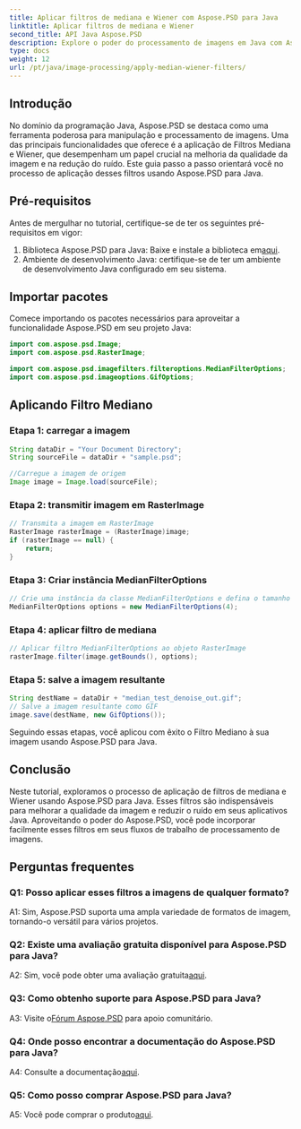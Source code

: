 ```yaml
---
title: Aplicar filtros de mediana e Wiener com Aspose.PSD para Java
linktitle: Aplicar filtros de mediana e Wiener
second_title: API Java Aspose.PSD
description: Explore o poder do processamento de imagens em Java com Aspose.PSD. Aprenda como aplicar os filtros Mediana e Wiener passo a passo. Melhore a qualidade da imagem sem esforço.
type: docs
weight: 12
url: /pt/java/image-processing/apply-median-wiener-filters/
---
```

## Introdução

No domínio da programação Java, Aspose.PSD se destaca como uma ferramenta poderosa para manipulação e processamento de imagens. Uma das principais funcionalidades que oferece é a aplicação de Filtros Mediana e Wiener, que desempenham um papel crucial na melhoria da qualidade da imagem e na redução do ruído. Este guia passo a passo orientará você no processo de aplicação desses filtros usando Aspose.PSD para Java.

## Pré-requisitos

Antes de mergulhar no tutorial, certifique-se de ter os seguintes pré-requisitos em vigor:

1.  Biblioteca Aspose.PSD para Java: Baixe e instale a biblioteca em[aqui](https://releases.aspose.com/psd/java/).
2. Ambiente de desenvolvimento Java: certifique-se de ter um ambiente de desenvolvimento Java configurado em seu sistema.

## Importar pacotes

Comece importando os pacotes necessários para aproveitar a funcionalidade Aspose.PSD em seu projeto Java:

```java
import com.aspose.psd.Image;
import com.aspose.psd.RasterImage;

import com.aspose.psd.imagefilters.filteroptions.MedianFilterOptions;
import com.aspose.psd.imageoptions.GifOptions;
```

## Aplicando Filtro Mediano

### Etapa 1: carregar a imagem

```java
String dataDir = "Your Document Directory";
String sourceFile = dataDir + "sample.psd";

//Carregue a imagem de origem
Image image = Image.load(sourceFile);
```

### Etapa 2: transmitir imagem em RasterImage

```java
// Transmita a imagem em RasterImage
RasterImage rasterImage = (RasterImage)image;
if (rasterImage == null) {
    return;
}
```

### Etapa 3: Criar instância MedianFilterOptions

```java
// Crie uma instância da classe MedianFilterOptions e defina o tamanho do filtro
MedianFilterOptions options = new MedianFilterOptions(4);
```

### Etapa 4: aplicar filtro de mediana

```java
// Aplicar filtro MedianFilterOptions ao objeto RasterImage
rasterImage.filter(image.getBounds(), options);
```

### Etapa 5: salve a imagem resultante

```java
String destName = dataDir + "median_test_denoise_out.gif";
// Salve a imagem resultante como GIF
image.save(destName, new GifOptions());
```

Seguindo essas etapas, você aplicou com êxito o Filtro Mediano à sua imagem usando Aspose.PSD para Java.

## Conclusão

Neste tutorial, exploramos o processo de aplicação de filtros de mediana e Wiener usando Aspose.PSD para Java. Esses filtros são indispensáveis para melhorar a qualidade da imagem e reduzir o ruído em seus aplicativos Java. Aproveitando o poder do Aspose.PSD, você pode incorporar facilmente esses filtros em seus fluxos de trabalho de processamento de imagens.

## Perguntas frequentes

### Q1: Posso aplicar esses filtros a imagens de qualquer formato?

A1: Sim, Aspose.PSD suporta uma ampla variedade de formatos de imagem, tornando-o versátil para vários projetos.

### Q2: Existe uma avaliação gratuita disponível para Aspose.PSD para Java?

 A2: Sim, você pode obter uma avaliação gratuita[aqui](https://releases.aspose.com/).

### Q3: Como obtenho suporte para Aspose.PSD para Java?

 A3: Visite o[Fórum Aspose.PSD](https://forum.aspose.com/c/psd/34) para apoio comunitário.

### Q4: Onde posso encontrar a documentação do Aspose.PSD para Java?

 A4: Consulte a documentação[aqui](https://reference.aspose.com/psd/java/).

### Q5: Como posso comprar Aspose.PSD para Java?

 A5: Você pode comprar o produto[aqui](https://purchase.aspose.com/buy).